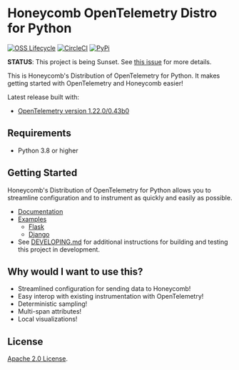 # Honeycomb OpenTelemetry Distro for Python

[![OSS Lifecycle](https://img.shields.io/osslifecycle/honeycombio/honeycomb-opentelemetry-python)](https://github.com/honeycombio/home/blob/main/honeycomb-oss-lifecycle-and-practices.md)
[![CircleCI](https://circleci.com/gh/honeycombio/honeycomb-opentelemetry-python.svg?style=shield)](https://circleci.com/gh/honeycombio/honeycomb-opentelemetry-python)
[![PyPi](https://img.shields.io/pypi/v/honeycomb-opentelemetry)](https://pypi.org/project/honeycomb-opentelemetry/)

**STATUS**: This project is being Sunset. See [this issue](https://github.com/honeycombio/honeycomb-opentelemetry-python/issues/193) for more details.

This is Honeycomb's Distribution of OpenTelemetry for Python.
It makes getting started with OpenTelemetry and Honeycomb easier!

Latest release built with:

- [OpenTelemetry version 1.22.0/0.43b0](https://github.com/open-telemetry/opentelemetry-python/releases/tag/v1.22.0)

## Requirements

- Python 3.8 or higher

## Getting Started

Honeycomb's Distribution of OpenTelemetry for Python allows you to streamline configuration and to instrument as quickly and easily as possible.

- [Documentation](https://docs.honeycomb.io/getting-data-in/opentelemetry/python/)
- [Examples](/examples/)
  - [Flask](/examples/hello-world-flask/)
  - [Django](/examples/hello-world-django/)
- See [DEVELOPING.md](/DEVELOPING.md) for additional instructions for building and testing this project in development.

## Why would I want to use this?

- Streamlined configuration for sending data to Honeycomb!
- Easy interop with existing instrumentation with OpenTelemetry!
- Deterministic sampling!
- Multi-span attributes!
- Local visualizations!

## License

[Apache 2.0 License](./LICENSE).
